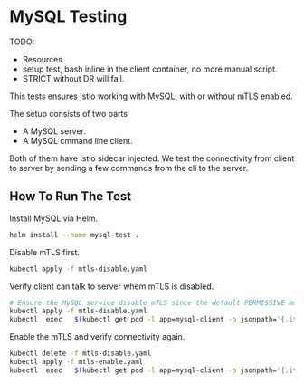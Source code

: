 # MySQL Testing

TODO:

- Resources
- setup test, bash inline in the client container, no more manual script.
- STRICT without DR will fail.

This tests ensures Istio working with MySQL, with or without mTLS enabled.

The setup consists of two parts

- A MySQL server.
- A MySQL cmmand line client.

Both of them have Istio sidecar injected. We test the connectivity from client to server by sending
a few commands from the cli to the server.

## How To Run The Test

Install MySQL via Helm.

```bash
helm install --name mysql-test .
```

Disable mTLS first.

```bash
kubectl apply -f mtls-disable.yaml
```

Verify client can talk to server whem mTLS is disabled.

```bash
# Ensure the MySQL service disable mTLS since the default PERMISSIVE mode does not work for MySQL.
kubectl apply -f mtls-disable.yaml
kubectl  exec   $(kubectl get pod -l app=mysql-client -o jsonpath='{.items[0].metadata.name}')  -- mysql -uroot -proot -h mysql-server  -P3306  -e 'show databases;'
```

Enable the mTLS and verify connectivity again.

```bash
kubectl delete -f mtls-disable.yaml
kubectl apply -f mtls-enable.yaml
kubectl  exec   $(kubectl get pod -l app=mysql-client -o jsonpath='{.items[0].metadata.name}')  -- mysql -uroot -proot -h mysql-server  -P3306  -e 'show databases;'
```
